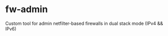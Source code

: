 fw-admin
========

Custom tool for admin netfilter-based firewalls in dual stack mode (IPv4 &amp;&amp; IPv6)
